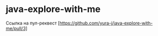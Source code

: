 # java-explore-with-me
Ссылка на пул-реквест
[https://github.com/yura-j/java-explore-with-me/pull/3]
